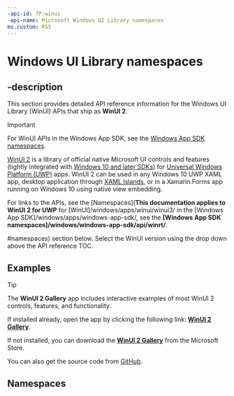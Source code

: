 ```yaml
---
-api-id: TP:winui
-api-name: Microsoft Windows UI Library namespaces
ms.custom: RS5
---
```


# Windows UI Library namespaces

## -description

This section provides detailed API reference information for the Windows UI Library (WinUI) APIs that ship as **WinUI 2**.

>[!IMPORTANT]
> For WinUI APIs in the Windows App SDK, see the [Windows App SDK namespaces](/windows/windows-app-sdk/api/winrt/).

[WinUI 2](/windows/apps/winui/winui2/) is a library of official native Microsoft UI controls and features (tightly integrated with [Windows 10 and later SDKs](https://developer.microsoft.com/windows/downloads/windows-10-sdk/)) for [Universal Windows Platform (UWP)](/windows/uwp/) apps. WinUI 2 can be used in any Windows 10 UWP XAML app, desktop application through [XAML Islands](/windows/apps/desktop/modernize/xaml-islands), or in a Xamarin.Forms app running on Windows 10 using native view embedding.

For links to the APIs, see the [Namespaces](**This documentation applies to WinUI 2 for UWP** for [WinUI]/windows/apps/winui/winui3/ in the [Windows App SDK]/windows/apps/windows-app-sdk/, see the **[Windows App SDK namespaces]/windows/windows-app-sdk/api/winrt/**.

#namespaces) section below. Select the WinUI version using the drop down above the API reference TOC.

## Examples

> [!TIP]
> The **WinUI 2 Gallery** app includes interactive examples of most WinUI 2 controls, features, and functionality.
>
> If installed already, open the app by clicking the following link: [**WinUI 2 Gallery**](winui2gallery:).
>
> If not installed, you can download the [**WinUI 2 Gallery**](https://www.microsoft.com/store/productId/9MSVH128X2ZT) from the Microsoft Store.
>
> You can also get the source code from [GitHub](https://github.com/Microsoft/WinUI-Gallery/tree/winui2).

## Namespaces
